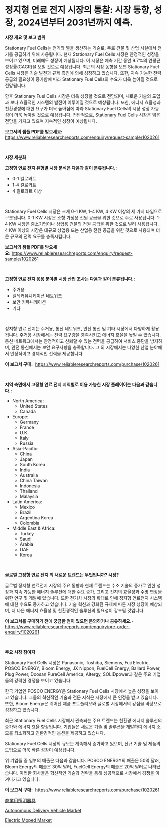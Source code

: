 <p><h1>정지형 연료 전지 시장의 통찰: 시장 동향, 성장, 2024년부터 2031년까지 예측.</h1></p><p><strong>시장 개요 및 보고 범위</strong></p>
<p><p>Stationary Fuel Cells는 전기와 열을 생산하는 기술로, 주로 건물 및 산업 시설에서 전기를 공급하기 위해 사용됩니다. 현재 Stationary Fuel Cells 시장은 안정적인 성장을 보이고 있으며, 미래에도 성장이 예상됩니다. 이 시장은 예측 기간 동안 9.7%의 연평균 성장률(CAGR)을 보일 것으로 예상됩니다. 최근의 시장 동향을 보면 Stationary Fuel Cells 시장은 기술 발전과 규제 촉진에 의해 성장하고 있습니다. 또한, 지속 가능한 전력 공급의 필요성이 증가함에 따라 Stationary Fuel Cells의 수요가 더욱 높아질 것으로 전망됩니다.</p><p>향후 Stationary Fuel Cells 시장은 더욱 성장할 것으로 전망되며, 새로운 기술의 도입과 보다 효율적인 시스템의 발전이 이루어질 것으로 예상됩니다. 또한, 에너지 효율성과 친환경성에 대한 요구가 더욱 높아짐에 따라 Stationary Fuel Cells의 시장 성장 가능성이 더욱 높아질 것으로 예상됩니다. 전반적으로, Stationary Fuel Cells 시장은 밝은 전망을 가지고 있으며 지속적인 성장이 예상됩니다.</p></p>
<p><strong>보고서의 샘플 PDF를 받으세요:</strong> <a href="https://www.reliableresearchreports.com/enquiry/request-sample/1020261">https://www.reliableresearchreports.com/enquiry/request-sample/1020261</a></p>
<p>&nbsp;</p>
<p><strong>시장 세분화</strong></p>
<p><strong>고정형 연료 전지 유형별 시장 분석은 다음과 같이 분류됩니다.:</strong></p>
<p><ul><li>0-1 킬로와트</li><li>1-4 킬로와트</li><li>4 킬로와트 이상</li></ul></p>
<p>&nbsp;</p>
<p><p>Stationary Fuel Cells 시장은 크게 0-1 KW, 1-4 KW, 4 KW 이상의 세 가지 타입으로 구분됩니다. 0-1 KW 시장은 소형 가정용 전원 공급을 위한 것으로 주로 사용됩니다. 1-4 KW 시장은 중소기업이나 상업용 건물의 전원 공급을 위한 것으로 널리 사용됩니다. 4 KW 이상의 시장은 대규모 상업용 또는 산업용 전원 공급을 위한 것으로 사용되며 더 큰 규모의 전력 요구를 충족시킵니다.</p></p>
<p><strong>보고서의 샘플 PDF를 받으세요:</strong>&nbsp;<a href="https://www.reliableresearchreports.com/enquiry/request-sample/1020261">https://www.reliableresearchreports.com/enquiry/request-sample/1020261</a></p>
<p>&nbsp;</p>
<p><strong> 고정형 연료 전지 응용 분야별 시장 산업 조사는 다음과 같이 분류됩니다.:</strong></p>
<p><ul><li>주거용</li><li>텔레커뮤니케이션 네트워크</li><li>보안 커뮤니케이션</li><li>기타</li></ul></p>
<p>&nbsp;</p>
<p><p>정지형 연료 전지는 주거용, 통신 네트워크, 안전 통신 및 기타 시장에서 다양하게 활용됩니다. 주거용 시장에서는 전력 요구량을 충족시키고 에너지 효율을 높일 수 있습니다. 통신 네트워크에서는 안정적이고 신뢰할 수 있는 전력을 공급하여 서비스 중단을 방지하며, 안전 통신에서는 보안 요구사항을 충족합니다. 그 외 시장에서는 다양한 산업 분야에서 안정적이고 경제적인 전력을 제공합니다.</p></p>
<p><strong>이 보고서 구매:</strong>&nbsp; <a href="https://www.reliableresearchreports.com/purchase/1020261">https://www.reliableresearchreports.com/purchase/1020261</a></p>
<p>&nbsp;</p>
<p><strong>지역 측면에서 고정형 연료 전지 지역별로 이용 가능한 시장 플레이어는 다음과 같습니다.:</strong></p>
<p><ul>
    <li>
        North America:
        <ul>
            <li>United States</li>
            <li>Canada</li>
        </ul>
    </li>
    <li>
        Europe:
        <ul>
            <li>Germany</li>
            <li>France</li>
            <li>U.K.</li>
            <li>Italy</li>
            <li>Russia</li>
        </ul>
    </li>
    <li>
        Asia-Pacific:
        <ul>
            <li>China</li>
            <li>Japan</li>
            <li>South Korea</li>
            <li>India</li>
            <li>Australia</li>
            <li>China Taiwan</li>
            <li>Indonesia</li>
            <li>Thailand</li>
            <li>Malaysia</li>
        </ul>
    </li>
    <li>
        Latin America:
        <ul>
            <li>Mexico</li>
            <li>Brazil</li>
            <li>Argentina Korea</li>
            <li>Colombia</li>
        </ul>
    </li>
    <li>
        Middle East & Africa:
        <ul>
            <li>Turkey</li>
            <li>Saudi</li>
            <li>Arabia</li>
            <li>UAE</li>
            <li>Korea</li>
        </ul>
    </li>
    </ul></p>
<p>&nbsp;</p>
<p><strong>글로벌 고정형 연료 전지 의 새로운 트렌드는 무엇입니까? 시장?</strong></p>
<p><p>글로벌 정지형 연료전지 시장의 주요 동향과 현재 트렌드는 수소 기술의 증가로 인한 성장과 지속 가능한 에너지 솔루션에 대한 수요 증가, 그리고 전지의 효율성과 수명 연장을 위한 연구 및 개발에 있습니다. 또한 전기차 시장의 확대로 인해 정지형 연료전지 시스템에 대한 수요도 증가하고 있습니다. 기술 혁신과 강화된 규제에 따른 시장 성장이 예상되며, 더 나은 에너지 효율성 및 친환경적인 솔루션의 필요성이 강조될 것입니다.</p></p>
<p><strong>이 보고서를 구매하기 전에 궁금한 점이 있으면 문의하거나 공유하세요.</strong>- <a href="https://www.reliableresearchreports.com/enquiry/pre-order-enquiry/1020261">https://www.reliableresearchreports.com/enquiry/pre-order-enquiry/1020261</a></p>
<p>&nbsp;</p>
<p><strong>주요 시장 참여자</strong></p>
<p><p>Stationary Fuel Cells 시장은 Panasonic, Toshiba, Siemens, Fuji Electric, POSCO ENERGY, Bloom Energy, JX Nippon, FuelCell Energy, Ballard Power, Plug Power, Doosan PureCell America, Altergy, SOLIDpower과 같은 주요 기업들의 강력한 경쟁을 보이고 있습니다.</p><p>한국 기업인 POSCO ENERGY은 Stationary Fuel Cells 시장에서 높은 성장을 보이고 있습니다. 그들의 혁신적인 기술과 전문 지식은 시장에서 큰 인정을 받고 있습니다. 또한, Bloom Energy은 뛰어난 제품 포트폴리오와 글로벌 시장에서의 강점을 바탕으로 성장하고 있습니다.</p><p>최근 Stationary Fuel Cells 시장에서 관측되는 주요 트렌드는 친환경 에너지 솔루션의 증가와 에너지 효율 향상입니다. 기업들은 새로운 기술 및 솔루션을 개발하여 에너지 소모를 최소화하고 친환경적인 옵션을 제공하고 있습니다.</p><p>Stationary Fuel Cells 시장의 규모는 계속해서 증가하고 있으며, 신규 기술 및 제품의 도입으로 더욱 빠른 성장이 예상됩니다.</p><p>위 기업들 중 일부의 매출은 다음과 같습니다. POSCO ENERGY의 매출은 50억 달러, Bloom Energy의 매출은 30억 달러, FuelCell Energy의 매출은 20억 달러로 나타났습니다. 이러한 회사들은 혁신적인 기술과 전략을 통해 성공적으로 시장에서 경쟁을 이겨나가고 있습니다.</p></p>
<p><strong>이 보고서 구매:</strong>&nbsp;&nbsp;<a href="https://www.reliableresearchreports.com/purchase/1020261">https://www.reliableresearchreports.com/purchase/1020261</a></p>
<p><p><a href="https://github.com/mcbeesbxa270/Market-Research-Report-List-1/blob/main/1276620187942.md">商業用照明器具</a></p><p><a href="https://github.com/dx0328/Market-Research-Report-List-1/blob/main/autonomous-delivery-vehicle-market.md">Autonomous Delivery Vehicle Market</a></p><p><a href="https://github.com/juancolorado15/Market-Research-Report-List-1/blob/main/electric-moped-market.md">Electric Moped Market</a></p></p>

